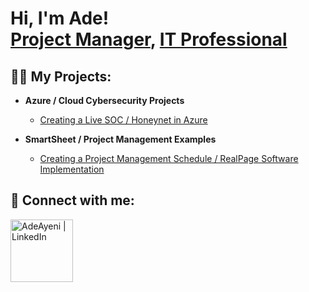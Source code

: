 <h1>Hi, I'm Ade! <br/><a href="https://github.com/soulstatus">Project Manager</a>, <a href="https://www.linkedin.com/in/adeayeni/">IT Professional</a>
<h2>👨‍💻 My Projects:</h2>

- <b>Azure / Cloud Cybersecurity Projects</b>
  - [Creating a Live SOC / Honeynet in Azure](https://github.com/AdeNTheLyphe/AzureHoneyNet)

- <b>SmartSheet / Project Management Examples</b>
  - [Creating a Project Management Schedule / RealPage Software Implementation](https://github.com/AdeNTheLyphe/ProjectManagement)
<h2> 🤳 Connect with me:</h2>

[<img align="left" alt="AdeAyeni | LinkedIn" width="100px" src="https://assets.dryicons.com/uploads/icon/svg/12244/f7cb3396-6fb5-4558-8ac0-c38b86cff0be.svg" />][linkedin]

[linkedin]: https://linkedin.com/in/adeayeni

<!--
**AdeNTheLyphe/AdeAyeni** is a ✨ _special_ ✨ repository because its `README.md` (this file) appears on your GitHub profile.

Here are some ideas to get you started:

- 🔭 I’m currently working on ...
- 🌱 I’m currently learning ...
- 👯 I’m looking to collaborate on ...
- 🤔 I’m looking for help with ...
- 💬 Ask me about ...
- 📫 How to reach me: ...
- 😄 Pronouns: ...
- ⚡ Fun fact: ...
-->
